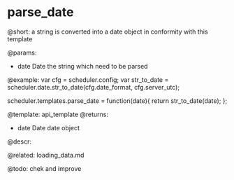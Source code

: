 parse_date
=============

@short: a string is converted into a date object in conformity with this template
	
@params:
- date		Date	the string which need to be parsed

@example:
var cfg = scheduler.config;
var str_to_date = scheduler.date.str_to_date(cfg.date_format, cfg.server_utc);

scheduler.templates.parse_date = function(date){
	return str_to_date(date);
};

@template:	api_template
@returns:
- date    Date     date object 

@descr:


@related:
	loading_data.md

@todo: chek and improve

